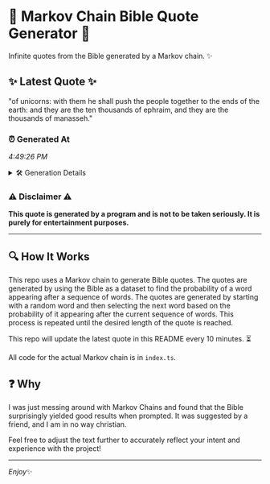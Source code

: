 # 📖 Markov Chain Bible Quote Generator 📖

Infinite quotes from the Bible generated by a Markov chain. ✨

## ✨ Latest Quote ✨
"of unicorns: with them he shall push the people together to the ends of the earth: and they are the ten thousands of ephraim, and they are the thousands of manasseh."

### ⏰ Generated At
*4:49:26 PM*

<details>
    <summary>🛠️ Generation Details</summary>
    <p>
        <strong>🌱 Seed:</strong> of<br>
        <strong>🔄 Iterations:</strong> 30<br>
        <strong>📜 Context History:</strong><br>[ of ]: unicorns:<br>[ of, unicorns: ]: with<br>[ of, unicorns:, with ]: them<br>[ of, unicorns:, with, them ]: he<br>[ of, unicorns:, with, them, he ]: shall<br>[ of, unicorns:, with, them, he, shall ]: push<br>[ unicorns:, with, them, he, shall, push ]: the<br>[ with, them, he, shall, push, the ]: people<br>[ them, he, shall, push, the, people ]: together<br>[ he, shall, push, the, people, together ]: to<br>[ shall, push, the, people, together, to ]: the<br>[ push, the, people, together, to, the ]: ends<br>[ the, people, together, to, the, ends ]: of<br>[ people, together, to, the, ends, of ]: the<br>[ together, to, the, ends, of, the ]: earth:<br>[ to, the, ends, of, the, earth: ]: and<br>[ the, ends, of, the, earth:, and ]: they<br>[ ends, of, the, earth:, and, they ]: are<br>[ of, the, earth:, and, they, are ]: the<br>[ the, earth:, and, they, are, the ]: ten<br>[ earth:, and, they, are, the, ten ]: thousands<br>[ and, they, are, the, ten, thousands ]: of<br>[ they, are, the, ten, thousands, of ]: ephraim,<br>[ are, the, ten, thousands, of, ephraim, ]: and<br>[ the, ten, thousands, of, ephraim,, and ]: they<br>[ ten, thousands, of, ephraim,, and, they ]: are<br>[ thousands, of, ephraim,, and, they, are ]: the<br>[ of, ephraim,, and, they, are, the ]: thousands<br>[ ephraim,, and, they, are, the, thousands ]: of<br>[ and, they, are, the, thousands, of ]: manasseh.<br>
    </p>
</details>

### ⚠️ Disclaimer ⚠️
**This quote is generated by a program and is not to be taken seriously. It is purely for entertainment purposes.**

---

## 🔍 How It Works

This repo uses a Markov chain to generate Bible quotes. The quotes are generated by using the Bible as a dataset to find the probability of a word appearing after a sequence of words. The quotes are generated by starting with a random word and then selecting the next word based on the probability of it appearing after the current sequence of words. This process is repeated until the desired length of the quote is reached.

This repo will update the latest quote in this README every 10 minutes. ⏳

All code for the actual Markov chain is in `index.ts`.

## ❓ Why

I was just messing around with Markov Chains and found that the Bible surprisingly yielded good results when prompted. 
It was suggested by a friend, and I am in no way christian.

Feel free to adjust the text further to accurately reflect your intent and experience with the project!

---

*Enjoy*✨
